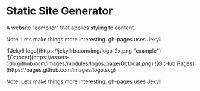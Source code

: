 <!-- section data-markdown="example.md" data-separator="^\n\n\n" data-separator-vertical="^\n\n" data-separator-notes="^Note:"></section -->
# Static Site Generator
<section >
A website "compiler" that applies styling to content.

Note:
Lets make things more interesting.
gh-pages uses Jekyll
</section>

<section>
  ![Jekyll logo](https://jekyllrb.com/img/logo-2x.png "example")
</section>
<section>
  ![Octocat](https://assets-cdn.github.com/images/modules/logos_page/Octocat.png)
  ![GitHub Pages](https://pages.github.com/images/logo.svg)
</section>

Note:
Lets make things more interesting.
gh-pages uses Jekyll
